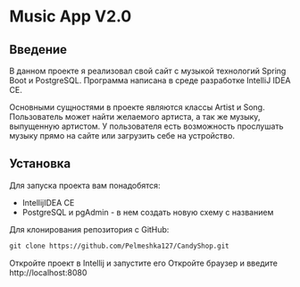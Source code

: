# Music App V2.0

## Введение
В данном проекте я реализовал свой сайт с музыкой технологий Spring Boot и PostgreSQL.
Программа написана в среде разработке IntelliJ IDEA CE.

Основными сущностями в проекте являются классы Artist и Song. Пользователь может найти желаемого артиста, а так же
музыку, выпущенную артистом. У пользователя есть возможность прослушать музыку прямо на сайте или загрузить себе на
устройство.

## Установка
Для запуска проекта вам понадобятся:
- IntellijIDEA CE
- PostgreSQL и pgAdmin - в нем создать новую схему с названием <candyshop>

Для клонирования репозитория с GitHub:
```dtd
git clone https://github.com/Pelmeshka127/CandyShop.git
```
Откройте проект в Intellij и запустите его
Откройте браузер и введите http://localhost:8080